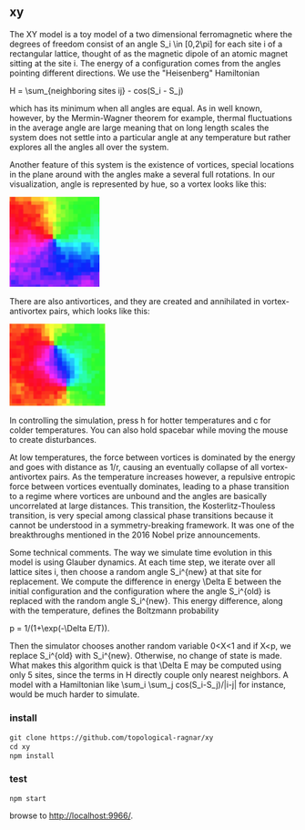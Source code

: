 ## xy

The XY model is a toy model of a two dimensional ferromagnetic where the degrees of freedom consist of an angle S_i \in [0,2\pi] for each site i of a rectangular lattice, thought of as the magnetic dipole of an atomic magnet sitting at the site i. The energy of a configuration comes from the angles pointing different directions. We use the "Heisenberg" Hamiltonian

H = \sum_{neighboring sites ij} - cos(S_i - S_j)

which has its minimum when all angles are equal. As in well known, however, by the Mermin-Wagner theorem for example, thermal fluctuations in the average angle are large meaning that on long length scales the system does not settle into a particular angle at any temperature but rather explores all the angles all over the system.

Another feature of this system is the existence of vortices, special locations in the plane around with the angles make a several full rotations. In our visualization, angle is represented by hue, so a vortex looks like this:

![Vortex](vortex.png)

There are also antivortices, and they are created and annihilated in vortex-antivortex pairs, which looks like this:

![Vortex Pair](vortex-pair.png)

In controlling the simulation, press h for hotter temperatures and c for colder temperatures. You can also hold spacebar while moving the mouse to create disturbances.

At low temperatures, the force between vortices is dominated by the energy and goes with distance as 1/r, causing an eventually collapse of all vortex-antivortex pairs. As the temperature increases however, a repulsive entropic force between vortices eventually dominates, leading to a phase transition to a regime where vortices are unbound and the angles are basically uncorrelated at large distances. This transition, the Kosterlitz-Thouless transition, is very special among classical phase transitions because it cannot be understood in a symmetry-breaking framework. It was one of the breakthroughs mentioned in the 2016 Nobel prize announcements.

Some technical comments. The way we simulate time evolution in this model is using Glauber dynamics. At each time step, we iterate over all lattice sites i, then choose a random angle S_i^{new} at that site for replacement. We compute the difference in energy \Delta E between the initial configuration and the configuration where the angle S_i^{old} is replaced with the random angle S_i^{new}. This energy difference, along with the temperature, defines the Boltzmann probability

p = 1/(1+\exp(-\Delta E/T)).

Then the simulator chooses another random variable 0<X<1 and if X<p, we replace S_i^{old} with S_i^{new}. Otherwise, no change of state is made. What makes this algorithm quick is that \Delta E may be computed using only 5 sites, since the terms in H directly couple only nearest neighbors. A model with a Hamiltonian like \sum_i \sum_j cos(S_i-S_j)/|i-j| for instance, would be much harder to simulate.

### install

```
git clone https://github.com/topological-ragnar/xy
cd xy
npm install
```

### test

```
npm start
```

browse to <http://localhost:9966/>.

